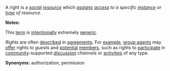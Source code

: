 A right is a *[social](https://github.com/gcassel/Modular-Organization-Terminology/blob/master/terms/social.md) [resource](https://github.com/gcassel/Modular-Organization-Terminology/blob/master/terms/resource.md)* which *[assigns](https://github.com/gcassel/Modular-Organization-Terminology/blob/master/terms/assign.md) [access](https://github.com/gcassel/Modular-Organization-Terminology/blob/master/terms/access.md) to a specific [instance](https://github.com/gcassel/Modular-Organization-Terminology/blob/master/terms/instance.md) or [type](https://github.com/gcassel/Modular-Organization-Terminology/blob/master/terms/type.md) of resource*.  

**Notes:** 

This [term](https://github.com/gcassel/Modular-Organization-Terminology/blob/master/terms/term.md) is [intentionally](https://github.com/gcassel/Modular-Organization-Terminology/blob/master/terms/intention.md) extremely [generic](https://github.com/gcassel/Modular-Organization-Terminology/blob/master/terms/generic.md).  

*Rights* are often [described](https://github.com/gcassel/Modular-Organization-Terminology/blob/master/terms/describe.md) in [agreements](https://github.com/gcassel/Modular-Organization-Terminology/blob/master/terms/agreement.md).  For [example](https://github.com/gcassel/Modular-Organization-Terminology/blob/master/terms/example.md), [group agents](https://github.com/gcassel/Modular-Organization-Terminology/blob/master/compound-terms/group-agent.md) may [offer](https://github.com/gcassel/Modular-Organization-Terminology/blob/master/terms/offer.md) rights to *guests* and [potential](https://github.com/gcassel/Modular-Organization-Terminology/blob/master/terms/potential.md) [members](https://github.com/gcassel/Modular-Organization-Terminology/blob/master/terms/member.md), such as rights to [participate](https://github.com/gcassel/Modular-Organization-Terminology/blob/master/terms/participate.md) in [community](https://github.com/gcassel/Modular-Organization-Terminology/blob/master/terms/community.md)-supported *[discussion](https://github.com/gcassel/Modular-Organization-Terminology/blob/master/terms/dialogue.md) channels* or [activities](https://github.com/gcassel/Modular-Organization-Terminology/blob/master/terms/activity.md) of any type.

**Synonyms:**  authorization, permission
 
